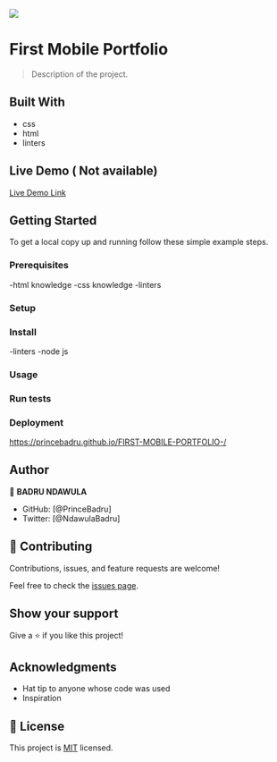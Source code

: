 ![](https://img.shields.io/badge/Microverse-blueviolet)

# First Mobile Portfolio

> Description of the project.


## Built With

- css
- html
- linters

## Live Demo ( Not available)

[Live Demo Link](https://livedemo.com)


## Getting Started




To get a local copy up and running follow these simple example steps.

### Prerequisites
 -html knowledge
 -css knowledge
 -linters
### Setup

### Install
-linters
-node js

### Usage

### Run tests

### Deployment
https://princebadru.github.io/FIRST-MOBILE-PORTFOLIO-/


## Author

👤 **BADRU NDAWULA**

- GitHub: [@PrinceBadru]
- Twitter: [@NdawulaBadru]


## 🤝 Contributing

Contributions, issues, and feature requests are welcome!

Feel free to check the [issues page](../../issues/).

## Show your support

Give a ⭐️ if you like this project!

## Acknowledgments

- Hat tip to anyone whose code was used
- Inspiration

## 📝 License

This project is [MIT](./LICENSE) licensed.


